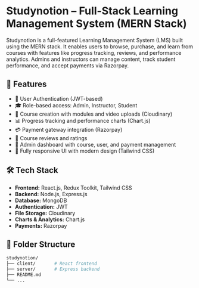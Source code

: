 # Studynotion – Full-Stack Learning Management System (MERN Stack)

Studynotion is a full-featured Learning Management System (LMS) built using the MERN stack. It enables users to browse, purchase, and learn from courses with features like progress tracking, reviews, and performance analytics. Admins and instructors can manage content, track student performance, and accept payments via Razorpay.

## 🚀 Features

- 🔐 User Authentication (JWT-based)
- 🎓 Role-based access: Admin, Instructor, Student
- 📝 Course creation with modules and video uploads (Cloudinary)
- 📊 Progress tracking and performance charts (Chart.js)
- 💳 Payment gateway integration (Razorpay)
- 💬 Course reviews and ratings
- 🧾 Admin dashboard with course, user, and payment management
- 📱 Fully responsive UI with modern design (Tailwind CSS)

## 🛠️ Tech Stack

- **Frontend:** React.js, Redux Toolkit, Tailwind CSS
- **Backend:** Node.js, Express.js
- **Database:** MongoDB
- **Authentication:** JWT
- **File Storage:** Cloudinary
- **Charts & Analytics:** Chart.js
- **Payments:** Razorpay

## 📂 Folder Structure

```bash
studynotion/
├── client/       # React frontend
├── server/       # Express backend
├── README.md
└── ...
